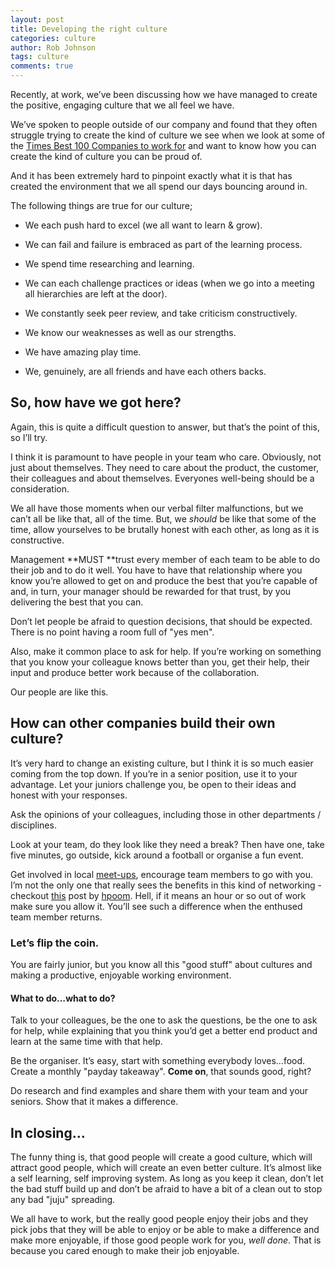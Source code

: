```yaml
---
layout: post
title: Developing the right culture
categories: culture
author: Rob Johnson
tags: culture
comments: true
---
```


Recently, at work, we’ve been discussing how we have managed to create the positive, engaging culture that we all feel we have.

We’ve spoken to people outside of our company and found that they often struggle trying to create the kind of culture we see when we look at some of the [Times Best 100 Companies to work for](http://www.thesundaytimes.co.uk/best100companies) and want to know how you can create the kind of culture you can be proud of.

And it has been extremely hard to pinpoint exactly what it is that has created the environment that we all spend our days bouncing around in.

The following things are true for our culture;

* We each push hard to excel (we all want to learn & grow).

* We can fail and failure is embraced as part of the learning process.

* We spend time researching and learning.

* We can each challenge practices or ideas (when we go into a meeting all hierarchies are left at the door).

* We constantly seek peer review, and take criticism constructively.

* We know our weaknesses as well as our strengths.

* We have amazing play time.

* We, genuinely, are all friends and have each others backs.

## So, how have we got here?

Again, this is quite a difficult question to answer, but that’s the point of this, so I’ll try.

I think it is paramount to have people in your team who care. Obviously, not just about themselves. They need to care about the product, the customer, their colleagues and about themselves. Everyones well-being should be a consideration.

We all have those moments when our verbal filter malfunctions, but we can’t all be like that, all of the time. But, we *should* be like that some of the time, allow yourselves to be brutally honest with each other, as long as it is constructive.

Management **MUST **trust every member of each team to be able to do their job and to do it well. You have to have that relationship where you know you’re allowed to get on and produce the best that you’re capable of and, in turn, your manager should be rewarded for that trust, by you delivering the best that you can.

Don’t let people be afraid to question decisions, that should be expected. There is no point having a room full of "yes men".

Also, make it common place to ask for help. If you’re working on something that you know your colleague knows better than you, get their help, their input and produce better work because of the collaboration.

Our people are like this.

## How can other companies build their own culture?

It’s very hard to change an existing culture, but I think it is so much easier coming from the top down. If you’re in a senior position, use it to your advantage. Let your juniors challenge you, be open to their ideas and honest with your responses.

Ask the opinions of your colleagues, including those in other departments / disciplines.

Look at your team, do they look like they need a break? Then have one, take five minutes, go outside, kick around a football or organise a fun event.

Get involved in local [meet-ups](http://www.meetup.com/), encourage team members to go with you. I’m not the only one that really sees the benefits in this kind of networking - checkout [this](http://hpoom.co.uk/posts/go-out-and-network.html) post by [hpoom](https://twitter.com/@hpoom). Hell, if it means an hour or so out of work make sure you allow it. You’ll see such a difference when the enthused team member returns.

### Let’s flip the coin.

You are fairly junior, but you know all this "good stuff" about cultures and making a productive, enjoyable working environment.

#### What to do…what to do?

Talk to your colleagues, be the one to ask the questions, be the one to ask for help, while explaining that you think you’d get a better end product and learn at the same time with that help.

Be the organiser. It’s easy, start with something everybody loves…food. Create a monthly "payday takeaway". **Come on**, that sounds good, right?

Do research and find examples and share them with your team and your seniors. Show that it makes a difference.

## In closing…

The funny thing is, that good people will create a good culture, which will attract good people, which will create an even better culture. It’s almost like a self learning, self improving system. As long as you keep it clean, don’t let the bad stuff build up and don’t be afraid to have a bit of a clean out to stop any bad "juju" spreading.

We all have to work, but the really good people enjoy their jobs and they pick jobs that they will be able to enjoy or be able to make a difference and make more enjoyable, if those good people work for you, *well done*. That is because you cared enough to make their job enjoyable.

